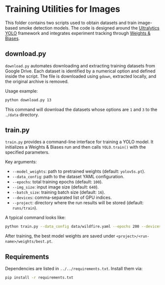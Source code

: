 # Training Utilities for Images

This folder contains two scripts used to obtain datasets and train image-based smoke detection models. The code is designed around the [Ultralytics YOLO](https://docs.ultralytics.com) framework and integrates experiment tracking through [Weights & Biases](https://wandb.ai/).

## download.py

`download.py` automates downloading and extracting training datasets from Google Drive. Each dataset is identified by a numerical option and defined inside the script. The file is downloaded using `gdown`, extracted locally, and the original archive is removed.

Usage example:
```bash
python download.py 13
```
This command will download the datasets whose options are `1` and `3` to the `./data` directory.

## train.py

`train.py` provides a command-line interface for training a YOLO model. It initializes a Weights & Biases run and then calls `YOLO.train()` with the specified parameters.

Key arguments:
- `--model_weights`: path to pretrained weights (default: `yolov5s.pt`).
- `--data_config`: path to the dataset YAML configuration.
- `--epochs`: total training epochs (default: `100`).
- `--img_size`: input image size (default: `640`).
- `--batch_size`: training batch size (default: `16`).
- `--devices`: comma-separated list of GPU indices.
- `--project`: directory where the run results will be stored (default: `runs/train`).

A typical command looks like:
```bash
python train.py --data_config data/wildfire.yaml --epochs 200 --devices 0
```
After training, the best model weights are saved under `<project>/<run-name>/weights/best.pt`.

## Requirements

Dependencies are listed in `../../requirements.txt`. Install them via:
```bash
pip install -r requirements.txt
```